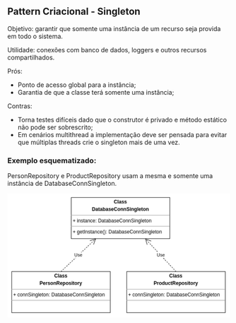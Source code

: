 ## Pattern Criacional - Singleton

Objetivo: garantir que somente uma instância de um recurso seja provida em 
todo o sistema. 

Utilidade: conexões com banco de dados, loggers e outros recursos compartilhados.

Prós:
* Ponto de acesso global para a instância;
* Garantia de que a classe terá somente uma instância;

Contras:
* Torna testes difíceis dado que o construtor é privado e método estático não
pode ser sobrescrito;
* Em cenários multithread a implementação deve ser pensada para evitar que múltiplas
threads crie o singleton mais de uma vez.

### Exemplo esquematizado:

PersonRepository e ProductRepository usam a mesma e somente uma instância de DatabaseConnSingleton.

<img src="../../../../../../img/singleton/design-pattern-creational-singleton.png" alt="Singleton"/>
